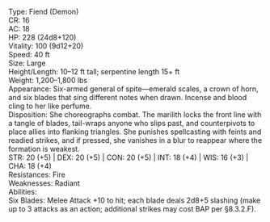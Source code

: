 Type: Fiend (Demon)  
CR: 16  
AC: 18  
HP: 228 (24d8+120)  
Vitality: 100 (9d12+20)  
Speed: 40 ft  
Size: Large  
Height/Length: 10–12 ft tall; serpentine length 15+ ft  
Weight: 1,200–1,800 lbs  
Appearance: Six-armed general of spite—emerald scales, a crown of horn, and six blades that sing different notes when drawn. Incense and blood cling to her like perfume.  
Disposition: She choreographs combat. The marilith locks the front line with a tangle of blades, tail-wraps anyone who slips past, and counterpivots to place allies into flanking triangles. She punishes spellcasting with feints and readied strikes, and if pressed, she vanishes in a blur to reappear where the formation is weakest.  
STR: 20 (+5) | DEX: 20 (+5) | CON: 20 (+5) | INT: 18 (+4) | WIS: 16 (+3) | CHA: 18 (+4)  
Resistances: Fire  
Weaknesses: Radiant  
Abilities:  
Six Blades: Melee Attack +10 to hit; each blade deals 2d8+5 slashing (make up to 3 attacks as an action; additional strikes may cost BAP per §8.3.2.F).